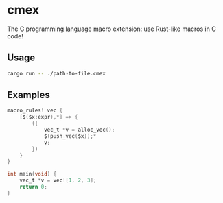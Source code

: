 # cmex

The C programming language macro extension: use Rust-like macros in C code!

## Usage

```sh
cargo run -- ./path-to-file.cmex
```

## Examples

```c
macro_rules! vec {
    [$($x:expr),*] => {
        ({
            vec_t *v = alloc_vec();
            $(push_vec($x));*
            v;
        })
    }
}

int main(void) {
    vec_t *v = vec![1, 2, 3];
    return 0;
}
```
